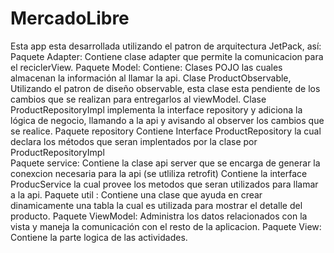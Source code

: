 # MercadoLibre

Esta app esta desarrollada utilizando el patron de arquitectura JetPack, así:
Paquete Adapter: Contiene clase adapter que permite la comunicacion para el reciclerView.
Paquete Model: Contiene: 
                        Clases POJO las cuales almacenan la información al llamar la api.
                        Clase ProductObservable, Utilizando el patron de diseño observable, esta clase esta pendiente de los cambios que se realizan para entregarlos al viewModel.
                        Clase ProductRepositoryImpl  implementa la interface repository y adiciona la lógica de negocio, llamando a la api y avisando al observer los cambios que se realice.
Paquete repository Contiene Interface ProductRepository la cual declara los métodos que seran implentados por la clase por ProductRepositoryImpl    
Paquete service: Contiene la clase api server que se encarga de generar la conexcion necesaria para la api (se utliliza retrofit) 
                 Contiene la interface ProducService la cual provee los metodos que seran utilizados para llamar a la api.
Paquete util : Contiene una clase que ayuda en crear dinamicamente una tabla la cual es utilizada para mostrar el detalle del producto.
Paquete ViewModel: Administra los datos relacionados con la vista y maneja la comunicación con el resto de la aplicacion.
Paquete View: Contiene la parte logica de las actividades.



                
